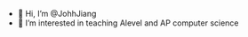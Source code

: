 - 👋 Hi, I’m @JohhJiang
- 👀 I’m interested in teaching Alevel and AP computer science

<!---
JohhJiang/JohhJiang is a ✨ special ✨ repository because its `README.md` (this file) appears on your GitHub profile.
You can click the Preview link to take a look at your changes.
--->
